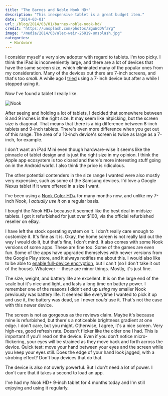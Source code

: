 ```yaml
---
title: "The Barnes and Noble Nook HD+"
description: "This inexpensive tablet is a great budget item."
date: "2014-03-01"
url: /blog/2014/03/01/barnes-noble-nook-hd/
credit: "https://unsplash.com/photos/ZguWcDAfaYg"
image: "/media/2014/03/alec-weir-26819-unsplash.jpg"
categories:
  - Hardware
---
```


I consider myself a very slow adopter with regard to tablets. I'm too picky. I
think the iPad is inconveniently large, and there are a lot of devices that have
the same screen size, which eliminated many of the popular ones from my
consideration. Many of the devices out there are 7-inch screens, and that's too
*small*.  A while ago I [tried](/blog/2011/06/04/using-the-nook-color-as-a-full-featured-android-tablet/) using a 7-inch device but after a while I
stopped using it.

<!--more-->

Now I've found a tablet I really like.

![Nook](/media/2014/03/nook.jpg)

After seeing and holding a lot of tablets, I decided that somewhere between 8
and 9 inches is the right size. It may seem like nitpicking, but the screen size
is diagonal. That means that there is a big difference between 8-inch tablets
and 9-inch tablets. There's even more difference when you get out of this range.
The area of a 10-inch device's screen is twice as large as a 7-inch, for
example.

I don't want an iPad Mini even though hardware-wise it seems like the pinnacle
of tablet design and is just the right size in my opinion. I think the Apple app
ecosystem is too closed and there's more interesting stuff going on in the
Android world. I also think the price is ridiculous.

The other potential contenders in the size range I wanted were also mostly very
expensive, such as some of the Samsung devices. I'd love a Google Nexus tablet if it were offered in a size I want.

I've been using a [Nook Color HD+](http://www.barnesandnoble.com/p/nook-hd-plus-barnes-noble/1110060512) for many months now, and unlike my 7-inch
Nook, I *actually use it* on a regular basis.

I bought the Nook HD+ because it seemed like the best deal in midsize tablets.
I got it refurbished for just over $100, via the official refurbished reseller
on eBay.

I have left the stock operating system on it. I don't really care enough to
customize it. It's fine as it is. Okay, the home screen is not really laid out
the way I would do it, but that's fine, I don't mind. It also comes with some
Nook versions of some apps. These are fine too. Some of the games are even fun.
Some of the apps have upgraded themselves with newer versions from the Google
Play store, and it always notifies me about this.  I would also like to be able
to [enable full-device encryption](/blog/2013/12/18/secure-your-accounts-and-devices/), but I can't (so I don't take it out of
the house). Whatever -- these are minor things. Mostly, it's just fine.

The size, weight, and battery life are excellent. It is on the large end of the
scale but it's nice and light, and lasts a long time on battery power. I
remember one of the reasons I didn't end up *using* my smaller Nook previously
was battery life. It seemed like everytime I wanted to pick it up and use it,
the battery was dead, so I never *could* use it. That's not the case with this
newer device.

The screen is not as gorgeous as the reviews claim. Maybe it's because mine is
refurbished, but there's a noticeable brightness gradient at one edge. I don't
care, but you might. Otherwise, I agree, it's a nice screen. Very high-res, good
refresh rate. Doesn't flicker like the older one I had. This is important if
you'll read on the device. Even if you don't notice micro-flickering, your eyes
will be strained as they move back and forth across the device. Quick test: move
your hand between your eyes and the screen while you keep your eyes still. Does
the edge of your hand look jagged, with a strobing effect? Don't buy devices
that do that.

The device is also not overly powerful. But I don't need a lot of power. I don't
care that it takes a second to load an app.

I've had my Nook HD+ 9-inch tablet for 4 months today and I'm still enjoying and
using it regularly.

